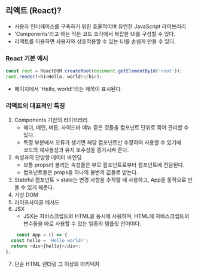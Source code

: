 ## 리액트 (React)?

* 사용자 인터페이스를 구축하기 위한 효율적이며 유연한 JavaScript 라이브러리
* 'Components'라고 하는 작은 코드 조각에서 복잡한 UI를 구성할 수 있다.
* 리액트를 이용하면 사용자와 상호작용할 수 있는 UI를 손쉽게 만들 수 있다.

### React 기본 예시

```JavaScript
const root = ReactDOM.createRoot(document.getElementById('root'));
root.render(<h1>Hello, world!</h1>);
```
* 페이지에서 'Hello, world!'라는 제목이 표시된다.

### 리액트의 대표적인 특징

1. Components 기반의 라이브러리
    * 헤더, 메인, 버튼, 사이드바 메뉴 같은 것들을 컴포넌트 단위로 묶어 관리할 수 있다.
    * 특정 부분에서 오류가 생기면 해당 컴포넌트만 수정하여 사용할 수 있기에 <br> 코드의 재사용성과 유지 보수성을 증가시켜 준다.
3. 속성과의 단방향 데이터 바인딩
    * 보통 props라 불리는 속성들은 부모 컴포넌트로부터 컴포넌트에 전달된다. 
    * 컴포넌트들은 props을 하나의 불변의 값들로 받는다.
4. Stateful 컴포넌트 > state는 변경 사항을 추적할 때 사용하고, App을 동적으로 만들 수 있게 해준다.
5. 가상 DOM
6. 라이프사이클 메서드
7. JSX
    - JSX는 자바스크립트와 HTML을 동시에 사용하며, HTML에 자바스크립트의 변수들을 바로 사용할 수 있는 일종의 템플릿 언어이다.
     
``` JavaScript
    const App = () => {
  const hello = 'Hello world!';
  return <div>{hello}</div>;
};
```
7. 단순 HTML 랜더링 그 이상의 아키텍처

